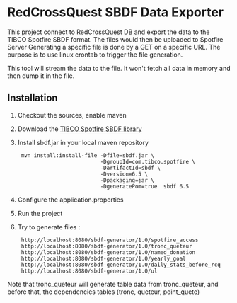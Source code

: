 # RedCrossQuest SBDF Data Exporter

This project connect to RedCrossQuest DB and export the data to the TIBCO Spotfire SBDF format.
The files would then be uploaded to Spotfire Server
Generating a specific file is done by a GET on a specific URL. 
The purpose is to use linux crontab to trigger the file generation.

This tool will stream the data to the file. 
It won't fetch all data in memory and then dump it in the file.

## Installation

1. Checkout the sources, enable maven
2. Download the [TIBCO Spotfire SBDF library](https://community.tibco.com/wiki/tibco-spotfirer-sbdf-library)
3. Install sbdf.jar in your local maven repository

        mvn install:install-file -Dfile=sbdf.jar \
                                 -DgroupId=com.tibco.spotfire \
                                 -DartifactId=sbdf \
                                 -Dversion=6.5 \
                                 -Dpackaging=jar \
                                 -DgeneratePom=true  sbdf 6.5
4. Configure the application.properties
5. Run the project
6. Try to generate files :

        http://localhost:8080/sbdf-generator/1.0/spotfire_access
        http://localhost:8080/sbdf-generator/1.0/tronc_queteur
        http://localhost:8080/sbdf-generator/1.0/named_donation
        http://localhost:8080/sbdf-generator/1.0/yearly_goal
        http://localhost:8080/sbdf-generator/1.0/daily_stats_before_rcq
        http://localhost:8080/sbdf-generator/1.0/ul
 
Note that tronc_queteur will generate table data from tronc_queteur, and before that, the dependencies tables (tronc, queteur, point_quete)
